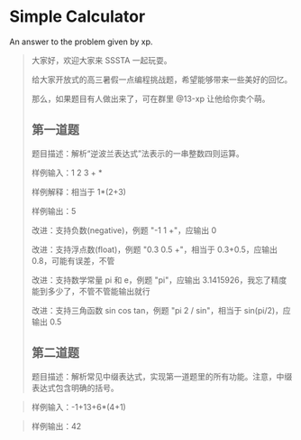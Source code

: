 # Simple Calculator

An answer to the problem given by xp.

> 大家好，欢迎大家来 SSSTA 一起玩耍。
>
> 给大家开放式的高三暑假一点编程挑战题，希望能够带来一些美好的回忆。
>
> 那么，如果题目有人做出来了，可在群里 @13-xp 让他给你卖个萌。
>
> ## 第一道题
>
> 题目描述：解析“逆波兰表达式”法表示的一串整数四则运算。
>
> 样例输入：1 2 3 + *
>
> 样例解释：相当于 1*(2+3)
>
> 样例输出：5
>
> 改进：支持负数(negative)，例题 "-1 1 +"，应输出 0
>
> 改进：支持浮点数(float)，例题 "0.3 0.5 +"，相当于 0.3+0.5，应输出 0.8，可能有误差，不管
>
> 改进：支持数学常量 pi 和 e，例题 "pi"，应输出 3.1415926，我忘了精度能到多少了，不管不管能输出就行
>
> 改进：支持三角函数 sin cos tan，例题 "pi 2 / sin"，相当于 sin(pi/2)，应输出 0.5
>
> ## 第二道题
> 
> 题目描述：解析常见中缀表达式，实现第一道题里的所有功能。注意，中缀表达式包含明确的括号。

> 样例输入：-1+13+6*(4+1)

> 样例输出：42
